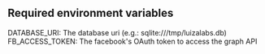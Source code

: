 ## Required environment variables

DATABASE_URI: The database uri (e.g.: sqlite:///tmp/luizalabs.db)
FB_ACCESS_TOKEN: The facebook's OAuth token to access the graph API
